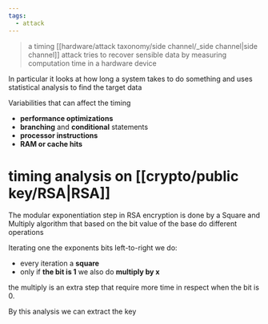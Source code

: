 ```yaml
---
tags:
  - attack
---
```



> a timing [[hardware/attack taxonomy/side channel/_side channel|side channel]] attack tries to recover sensible data by measuring computation time in a hardware device

In particular it looks at how long a system takes to do something and uses statistical analysis to find the target data

Variabilities that can affect the timing
- **performance optimizations**
- **branching** and **conditional** statements
- **processor instructions**
- **RAM or cache hits**



# timing analysis on [[crypto/public key/RSA|RSA]]

The modular exponentiation step in RSA encryption is done by a Square and Multiply algorithm that based on the bit value of the base do different operations

Iterating one the exponents bits left-to-right we do:
- every iteration a **square**
- only if **the bit is 1** we also do **multiply by x** 

the multiply is an extra step that require more time in respect when the bit is 0. 

By this analysis we can extract the key


